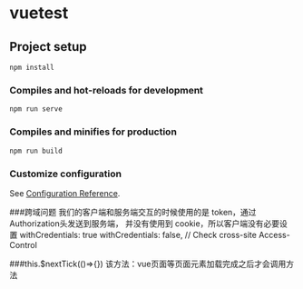 # vuetest

## Project setup
```
npm install
```

### Compiles and hot-reloads for development
```
npm run serve
```

### Compiles and minifies for production
```
npm run build
```

### Customize configuration
See [Configuration Reference](https://cli.vuejs.org/config/).



###跨域问题
我们的客户端和服务端交互的时候使用的是 token，通过 Authorization头发送到服务端，
并没有使用到 cookie，所以客户端没有必要设置 withCredentials: true
withCredentials: false, // Check cross-site Access-Control

###this.$nextTick(()=>{})
该方法：vue页面等页面元素加载完成之后才会调用方法